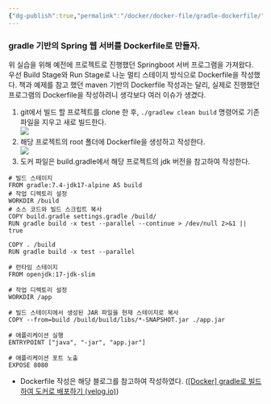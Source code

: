 ```yaml
---
{"dg-publish":true,"permalink":"/docker/docker-file/gradle-dockerfile/","dgPassFrontmatter":true}
---
```


### gradle 기반의 Spring 웹 서버를 Dockerfile로 만들자.

위 실습을 위해 예전에 프로젝트로 진행했던 Springboot 서버 프로그램을 가져왔다.  
우선 Build Stage와 Run Stage로 나눈 멀티 스테이지 방식으로 Dockerfile을 작성했다. 책과 예제를 참고 했던 maven 기반의 Dockerfile 작성과는 달리, 실제로 진행했던 프로그램의 Dockerfile을 작성하려니 생각보다 여러 이슈가 생겼다.

1.  git에서 빌드 할 프로젝트를 clone 한 후, `./gradlew clean build` 명령어로 기존 파일을 지우고 새로 빌드한다.  
    ![](https://i.imgur.com/s60aSux.png)
2.  해당 프로젝트의 root 폴더에 Dockerfile을 생성하고 작성한다.  
    ![](https://i.imgur.com/d0w3csF.png)
3.  도커 파일은 build.gradle에서 해당 프로젝트의 jdk 버전을 참고하여 작성한다.

```
# 빌드 스테이지  
FROM gradle:7.4-jdk17-alpine AS build  
# 작업 디렉토리 설정  
WORKDIR /build  
# 소스 코드와 빌드 스크립트 복사  
COPY build.gradle settings.gradle /build/  
RUN gradle build -x test --parallel --continue > /dev/null 2>&1 || true  
 
COPY . /build  
RUN gradle build -x test --parallel  
 
# 런타임 스테이지  
FROM openjdk:17-jdk-slim  
 
# 작업 디렉토리 설정  
WORKDIR /app  
 
# 빌드 스테이지에서 생성된 JAR 파일을 현재 스테이지로 복사  
COPY --from=build /build/build/libs/*-SNAPSHOT.jar ./app.jar  
 
# 애플리케이션 실행  
ENTRYPOINT ["java", "-jar", "app.jar"]  
 
# 애플리케이션 포트 노출  
EXPOSE 8080
```

-   Dockerfile 작성은 해당 블로그를 참고하여 작성하였다. ([\[Docker\] gradle로 빌드하여 도커로 배포하기 (velog.io)](https://velog.io/@coastby/Docker-gradle%EB%A1%9C-%EB%B9%8C%EB%93%9C%ED%95%98%EC%97%AC-%EB%8F%84%EC%BB%A4%EB%A1%9C-%EB%B0%B0%ED%8F%AC%ED%95%98%EA%B8%B0))  

